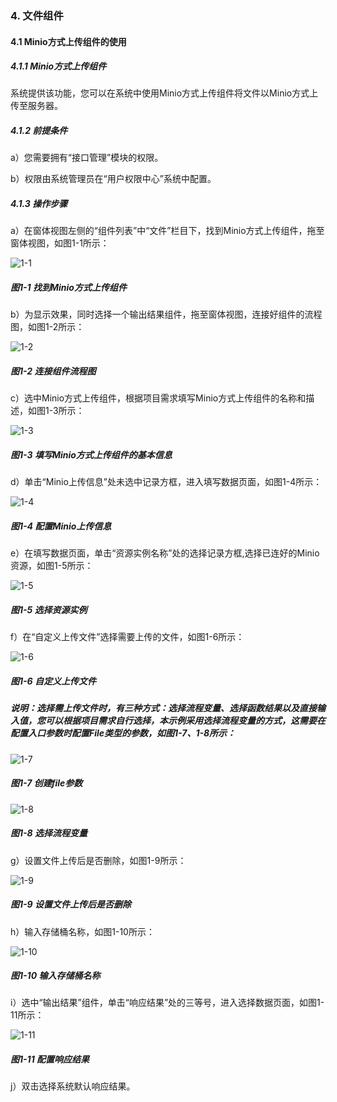 ### 4. 文件组件

#### 4.1 Minio方式上传组件的使用

##### 4.1.1 Minio方式上传组件

系统提供该功能，您可以在系统中使用Minio方式上传组件将文件以Minio方式上传至服务器。

##### 4.1.2 前提条件

a）您需要拥有“接口管理”模块的权限。

b）权限由系统管理员在“用户权限中心”系统中配置。

##### 4.1.3 操作步骤

a）在窗体视图左侧的“组件列表”中“文件”栏目下，找到Minio方式上传组件，拖至窗体视图，如图1-1所示：

![1-1](https://www.feisuanyz.com/fsimage/zc-image/cz_22_4_5_2.png)

##### 图1-1 找到Minio方式上传组件

b）为显示效果，同时选择一个输出结果组件，拖至窗体视图，连接好组件的流程图，如图1-2所示：

![1-2](https://www.feisuanyz.com/fsimage/zc-image/cz_22_4_5_3.png)

##### 图1-2 连接组件流程图

c）选中Minio方式上传组件，根据项目需求填写Minio方式上传组件的名称和描述，如图1-3所示：

![1-3](https://www.feisuanyz.com/fsimage/zc-image/cz_22_4_5_4.png)

##### 图1-3 填写Minio方式上传组件的基本信息

d）单击“Minio上传信息”处未选中记录方框，进入填写数据页面，如图1-4所示：

![1-4](https://www.feisuanyz.com/fsimage/zc-image/cz_22_4_5_5.png)

##### 图1-4 配置Minio上传信息

e）在填写数据页面，单击“资源实例名称”处的选择记录方框,选择已连好的Minio资源，如图1-5所示：

![1-5](https://www.feisuanyz.com/fsimage/zc-image/cz_22_4_5_6.png)

##### 图1-5 选择资源实例

f）在“自定义上传文件”选择需要上传的文件，如图1-6所示：

![1-6](https://www.feisuanyz.com/fsimage/zc-image/cz_22_4_5_8.png)

##### 图1-6 自定义上传文件

##### 说明：选择需上传文件时，有三种方式：选择流程变量、选择函数结果以及直接输入值，您可以根据项目需求自行选择，本示例采用选择流程变量的方式，这需要在配置入口参数时配置File类型的参数，如图1-7、1-8所示：

![1-7](https://www.feisuanyz.com/fsimage/zc-image/cz_22_4_5_1.png)

##### 图1-7 创建file参数

![1-8](https://www.feisuanyz.com/fsimage/zc-image/cz_22_4_5_14.png)

##### 图1-8 选择流程变量

g）设置文件上传后是否删除，如图1-9所示：

![1-9](https://www.feisuanyz.com/fsimage/zc-image/cz_22_4_5_9.png)

##### 图1-9 设置文件上传后是否删除

h）输入存储桶名称，如图1-10所示：

![1-10](https://www.feisuanyz.com/fsimage/zc-image/cz_22_4_5_10.png)

##### 图1-10 输入存储桶名称

i）选中“输出结果”组件，单击“响应结果”处的三等号，进入选择数据页面，如图1-11所示：

![1-11](https://www.feisuanyz.com/fsimage/zc-image/cz_22_4_5_11.png)

##### 图1-11 配置响应结果

j）双击选择系统默认响应结果。
